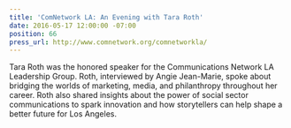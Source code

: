 ```yaml
---
title: 'ComNetwork LA: An Evening with Tara Roth'
date: 2016-05-17 12:00:00 -07:00
position: 66
press_url: http://www.comnetwork.org/comnetworkla/
---
```


Tara Roth was the honored speaker for the Communications Network LA Leadership Group. Roth, interviewed by Angie Jean-Marie, spoke about bridging the worlds of marketing, media, and philanthropy throughout her career. Roth also shared insights about the power of social sector communications to spark innovation and how storytellers can help shape a better future for Los Angeles.
